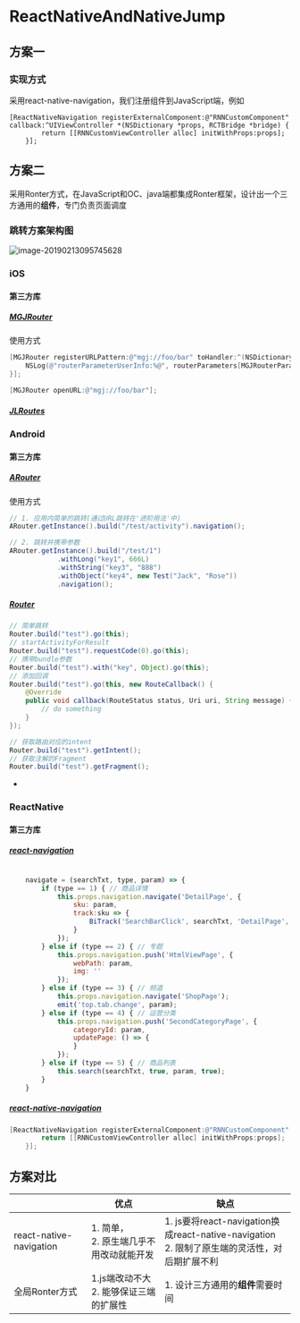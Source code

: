 # ReactNativeAndNativeJump
## 方案一

### 实现方式

采用react-native-navigation，我们注册组件到JavaScript端，例如

```
[ReactNativeNavigation registerExternalComponent:@"RNNCustomComponent" callback:^UIViewController *(NSDictionary *props, RCTBridge *bridge) {
		return [[RNNCustomViewController alloc] initWithProps:props];
	}];
```

## 方案二

采用Ronter方式，在JavaScript和OC、java端都集成Ronter框架，设计出一个三方通用的**组件**，专门负责页面调度

### 跳转方案架构图

![image-20190213095745628](https://ws1.sinaimg.cn/large/006tNc79ly1g04l9o0k6oj31210u0gns.jpg)

### iOS

#### 第三方库

##### [MGJRouter](https://github.com/meili/MGJRouter)

使用方式

```objective-c
[MGJRouter registerURLPattern:@"mgj://foo/bar" toHandler:^(NSDictionary *routerParameters) {
    NSLog(@"routerParameterUserInfo:%@", routerParameters[MGJRouterParameterUserInfo]);
}];

[MGJRouter openURL:@"mgj://foo/bar"];
```

##### [JLRoutes](https://github.com/joeldev/JLRoutes)

### Android

#### 第三方库

##### [ARouter](https://github.com/alibaba/ARouter)

使用方式

```java
// 1. 应用内简单的跳转(通过URL跳转在'进阶用法'中)
ARouter.getInstance().build("/test/activity").navigation();

// 2. 跳转并携带参数
ARouter.getInstance().build("/test/1")
            .withLong("key1", 666L)
            .withString("key3", "888")
            .withObject("key4", new Test("Jack", "Rose"))
            .navigation();
```



##### [Router](https://github.com/chenenyu/Router)

```java
// 简单跳转
Router.build("test").go(this);
// startActivityForResult
Router.build("test").requestCode(0).go(this);
// 携带bundle参数
Router.build("test").with("key", Object).go(this);
// 添加回调
Router.build("test").go(this, new RouteCallback() {
    @Override
    public void callback(RouteStatus status, Uri uri, String message) {
        // do something
    }
});

// 获取路由对应的intent
Router.build("test").getIntent();
// 获取注解的Fragment
Router.build("test").getFragment();
```



- 

### ReactNative

#### 第三方库

##### [react-navigation](https://reactnavigation.org/docs/zh-Hans/getting-started.html)

```javascript

    navigate = (searchTxt, type, param) => {
        if (type == 1) { // 商品详情
            this.props.navigation.navigate('DetailPage', {
                sku: param,
                track:sku => {
                    BiTrack('SearchBarClick', searchTxt, 'DetailPage', sku);
                }
            });
        } else if (type == 2) { // 专题
            this.props.navigation.push('HtmlViewPage', {
                webPath: param,
                img: ''
            });
        } else if (type == 3) { // 频道
            this.props.navigation.navigate('ShopPage');
            emit('top.tab.change', param);
        } else if (type == 4) { // 运营分类
            this.props.navigation.push('SecondCategoryPage', {
                categoryId: param,
                updatePage: () => {
                }
            });
        } else if (type == 5) { // 商品列表
            this.search(searchTxt, true, param, true);
        }
    }

```



##### [react-native-navigation](https://pilipa-cn.github.io/react-native-navigation/)

```objective-c
[ReactNativeNavigation registerExternalComponent:@"RNNCustomComponent" callback:^UIViewController *(NSDictionary *props, RCTBridge *bridge) {
		return [[RNNCustomViewController alloc] initWithProps:props];
	}];
```

## 方案对比

|                         | 优点                                              | 缺点                                                         |
| ----------------------- | ------------------------------------------------- | ------------------------------------------------------------ |
| react-native-navigation | 1. 简单，<br />2. 原生端几乎不用改动就能开发      | 1. js要将react-navigation换成react-native-navigation<br />2. 限制了原生端的灵活性，对后期扩展不利 |
| 全局Ronter方式          | 1.js端改动不大<br />2. 能够保证三端的扩展性<br /> | 1. 设计三方通用的**组件**需要时间                            |
